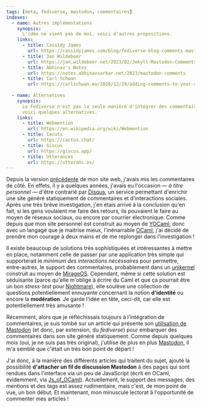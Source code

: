 ```yaml
---
tags: [meta, fediverse, mastodon, commentaires]
indexes:
  - name: Autres implémentations
    synopsis: 
      L'idée ne vient pas de moi, voici d'autres propositions.
    links:
      - title: Cassidy James
        url: https://cassidyjames.com/blog/fediverse-blog-comments-mastodon/
      - title: Jan Wildeboer
        url: https://jan.wildeboer.net/2023/02/Jekyll-Mastodon-Comments/
      - title: Abhinav's Notes
        url: https://notes.abhinavsarkar.net/2023/mastodon-comments
      - title: Carl Schwan
        url: https://carlschwan.eu/2020/12/29/adding-comments-to-your-static-blog-with-mastodon/
        
  - name: Alternatives
    synopsis: 
      Le Fediverse n'est pas la seule manière d'intégrer des commentaires, 
      voici quelques alternatives.
    links:
      - title: Webmention
        url: https://en.wikipedia.org/wiki/Webmention
      - title: Cacuts
        url: https://cactus.chat/
      - title: Giscus
        url: https://giscus.app/
      - title: Utterances
        url: https://utteranc.es/
---
```


Depuis la version [précédente](https://github.com/xvw/planet) de mon
site web, j'avais mis les commentaires de côté. En effets, il y a
quelques années, j'avais eu l'occasion — _à titre personnel_ — d'être
contrarié par [Disqus](https://disqus.com/), un service permettant
d'enrichir une site généré statiquement de commentaires et
d'interactions sociales. Après une très brève investigation, j'en
étais arrivé à la conclusion qu'en fait, si les gens voulaient me
faire des retours, ils pouvaient le faire au moyen de réseaux sociaux,
ou encore par courrier électronique. Comme depuis que mon site
personnel est construit au moyen de
[YOCaml](https://github.com/xhtmlboi/yocaml), donc avec un langage que
je maitrise mieux, l'inénarrable [OCaml](https://ocaml.org), j'ai
décidé de prendre mon courage à deux mains et de me replonger dans
l'investigation !

Il existe beaucoup de solutions très sophistiquées et intéressantes à
mettre en place, notamment celle de passer par une application très
simple qui supporterait le _minimum des interactions nécéssaires_ pour
permettre, entre-autres, le support des commentaires, probablement
dans un [unikernel](https://en.wikipedia.org/wiki/Unikernel) construit
au moyen de [MirageOS](https://mirage.io/). Cependant, même si cette
solution est séduisante (parce qu'elle m'oblige à écrire du Caml et
que ça pourrait être un bon _stress-test_ pour
[Nightmare](https://github.com/funkywork/nightmare)), elle soulève une
collection de questions potentiellement ennuyante concernant la notion
**d'identité** ou encore la **modération**. Je garde l'idée en tête,
ceci-dit, car elle est potentiellement très amusante !

Récemment, alors que je réfléchissais toujours à l'intégration de
commentaires, je suis tombé sur un article qui présente son
[utilisation de
Mastodon](https://cassidyjames.com/blog/fediverse-blog-comments-mastodon/)
(et donc, par extension, du _fediverse_) pour embarquer des
commentaires dans son site généré statiquement. Comme depuis quelques
mois (oui, je ne suis pas très original), j'utilise de plus en plus
[Mastodon](https://merveilles.town/@xvw), il m'a semblé que c'était un
très bon point de départ !

J'ai donc, à la manière des différents articles qui traitent du sujet,
ajouté la possibilité **d'attacher un fil de discussion Mastodon** à
des pages qui sont rendues dans l'interface via un peu de JavaScript
(écrit en OCaml, évidemment, via
[Js\_of\_OCaml](https://ocsigen.org/js_of_ocaml/latest/manual/overview)).
Actuellement, le support des messages, des mentions et des tags est
assez rudimentaire, mais c'est, de mon point de vue, un bon début. Et
maintenant, mon minuscule lectorat à l'opportunité de commenter mes
articles !
